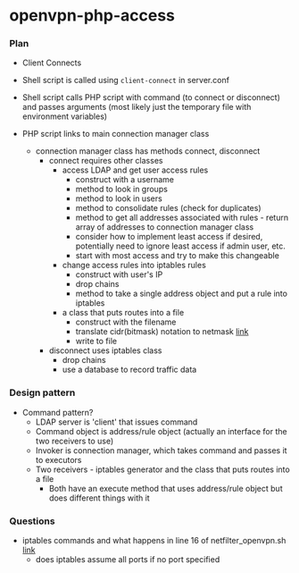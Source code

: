 # openvpn-php-access

### Plan
- Client Connects

- Shell script is called using `client-connect` in server.conf 

- Shell script calls PHP script with command (to connect or disconnect) and passes arguments (most likely just the temporary file with environment variables)

- PHP script links to main connection manager class
    - connection manager class has methods connect, disconnect
        - connect requires other classes
            - access LDAP and get user access rules
                - construct with a username
                - method to look in groups
                - method to look in users
                - method to consolidate rules (check for duplicates)
                - method to get all addresses associated with rules - return array of addresses to connection manager class
                - consider how to implement least access if desired, potentially need to ignore least access if admin user, etc.
                - start with most access and try to make this changeable 
            - change access rules into iptables rules
                - construct with user's IP
                - drop chains
                - method to take a single address object and put a rule into iptables
            - a class that puts routes into a file
                - construct with the filename
                - translate cidr(bitmask) notation to netmask [link](https://oav.net/mirrors/cidr.html)
                - write to file
        - disconnect uses iptables class
            - drop chains
            - use a database to record traffic data

### Design pattern
- Command pattern?
    - LDAP server is 'client' that issues command
    - Command object is address/rule object (actually an interface for the two receivers to use)
    - Invoker is connection manager, which takes command and passes it to executors
    - Two receivers - iptables generator and the class that puts routes into a file
        - Both have an execute method that uses address/rule object but does different things with it


### Questions
- iptables commands and what happens in line 16 of netfilter_openvpn.sh [link](http://www.howtogeek.com/177621/the-beginners-guide-to-iptables-the-linux-firewall/)
    - does iptables assume all ports if no port specified